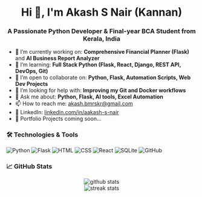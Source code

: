 <h1 align="center">Hi 👋, I'm Akash S Nair (Kannan)</h1>
<h3 align="center">A Passionate Python Developer & Final-year BCA Student from Kerala, India</h3>

- 🔭 I’m currently working on: **Comprehensive Financial Planner (Flask)** and **AI Business Report Analyzer**
- 🌱 I’m learning: **Full Stack Python (Flask, React, Django, REST API, DevOps, Git)**
- 👯 I’m open to collaborate on: **Python, Flask, Automation Scripts, Web Dev Projects**
- 🤝 I’m looking for help with: **Improving my Git and Docker workflows**
- 💬 Ask me about: **Python, Flask, AI tools, Excel Automation**
- 📫 How to reach me: [akash.bmrskr@gmail.com](mailto:akash.bmrskr@gmail.com)
- 💼 LinkedIn: [linkedin.com/in/aakash-s-nair](https://www.linkedin.com/in/aakash-s-nair)
- 📁 Portfolio Projects coming soon...

### 🛠️ Technologies & Tools
![Python](https://img.shields.io/badge/Python-3670A0?style=for-the-badge&logo=python&logoColor=white)
![Flask](https://img.shields.io/badge/Flask-black?style=for-the-badge&logo=flask&logoColor=white)
![HTML](https://img.shields.io/badge/HTML-E34F26?style=for-the-badge&logo=html5&logoColor=white)
![CSS](https://img.shields.io/badge/CSS-1572B6?style=for-the-badge&logo=css3&logoColor=white)
![React](https://img.shields.io/badge/React-20232A?style=for-the-badge&logo=react&logoColor=61DAFB)
![SQLite](https://img.shields.io/badge/SQLite-07405E?style=for-the-badge&logo=sqlite&logoColor=white)
![GitHub](https://img.shields.io/badge/GitHub-100000?style=for-the-badge&logo=github&logoColor=white)

### 📈 GitHub Stats
<p align="center">
  <img src="https://github-readme-stats.vercel.app/api?username=aakash-s-nair&show_icons=true&theme=radical" alt="github stats" />
  <br>
  <img src="https://github-readme-streak-stats.herokuapp.com?user=aakash-s-nair&theme=radical&date_format=M%20j%5B%2C%20Y%5D" alt="streak stats"/>
</p>
